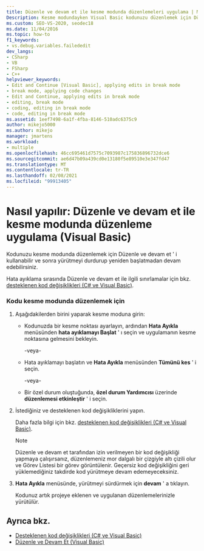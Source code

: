```yaml
---
title: Düzenle ve devam et ile kesme modunda düzenlemeleri uygulama | Microsoft Docs
Description: Kesme modundayken Visual Basic kodunuzu düzenlemek için Düzenle ve devam et ' i kullanma bölümüne bakın. Kesme moduna girmek için çeşitli yollar vardır.
ms.custom: SEO-VS-2020, seodec18
ms.date: 11/04/2016
ms.topic: how-to
f1_keywords:
- vs.debug.variables.failededit
dev_langs:
- CSharp
- VB
- FSharp
- C++
helpviewer_keywords:
- Edit and Continue [Visual Basic], applying edits in break mode
- break mode, applying code changes
- Edit and Continue, applying edits in break mode
- editing, break mode
- coding, editing in break mode
- code, editing in break mode
ms.assetid: 1eef7498-6a1f-4fba-8146-510adc6375c9
author: mikejo5000
ms.author: mikejo
manager: jmartens
ms.workload:
- multiple
ms.openlocfilehash: 46cc695461d7575c7093987c175836896732dce6
ms.sourcegitcommit: ae6d47b09a439cd0e13180f5e89510e3e347fd47
ms.translationtype: MT
ms.contentlocale: tr-TR
ms.lasthandoff: 02/08/2021
ms.locfileid: "99913405"
---
```

# <a name="how-to-apply-edits-in-break-mode-with-edit-and-continue-visual-basic"></a>Nasıl yapılır: Düzenle ve devam et ile kesme modunda düzenleme uygulama (Visual Basic)
Kodunuzu kesme modunda düzenlemek için Düzenle ve devam et ' i kullanabilir ve sonra yürütmeyi durdurup yeniden başlatmadan devam edebilirsiniz.

Hata ayıklama sırasında Düzenle ve devam et ile ilgili sınırlamalar için bkz. [desteklenen kod değişiklikleri (C# ve Visual Basic)](../debugger/supported-code-changes-csharp.md).

### <a name="to-edit-code-in-break-mode"></a>Kodu kesme modunda düzenlemek için

1. Aşağıdakilerden birini yaparak kesme moduna girin:

    - Kodunuzda bir kesme noktası ayarlayın, ardından **Hata Ayıkla** menüsünden **hata ayıklamayı Başlat** ' ı seçin ve uygulamanın kesme noktasına gelmesini bekleyin.

         -veya-

    - Hata ayıklamayı başlatın ve **Hata Ayıkla** menüsünden **Tümünü kes** ' i seçin.

         -veya-

    - Bir özel durum oluştuğunda, **özel durum Yardımcısı** üzerinde **düzenlemesi etkinleştir** ' i seçin.

2. İstediğiniz ve desteklenen kod değişikliklerini yapın.

     Daha fazla bilgi için bkz. [desteklenen kod değişiklikleri (C# ve Visual Basic)](../debugger/supported-code-changes-csharp.md).

    > [!NOTE]
    > Düzenle ve devam et tarafından izin verilmeyen bir kod değişikliği yapmaya çalışırsanız, düzenlemeniz mor dalgalı bir çizgiyle altı çizili olur ve Görev Listesi bir görev görüntülenir. Geçersiz kod değişikliğini geri yüklemediğiniz takdirde kod yürütmeye devam edemeyeceksiniz.

3. **Hata Ayıkla** menüsünde, yürütmeyi sürdürmek için **devam** ' a tıklayın.

     Kodunuz artık projeye eklenen ve uygulanan düzenlemelerinizle yürütülür.

## <a name="see-also"></a>Ayrıca bkz.
- [Desteklenen kod değişiklikleri (C# ve Visual Basic)](../debugger/supported-code-changes-csharp.md)
- [Düzenle ve Devam Et (Visual Basic)](../debugger/edit-and-continue-visual-basic.md)
